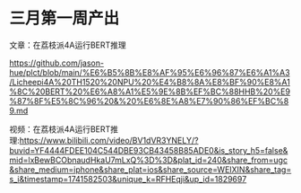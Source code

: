 # 三月第一周产出



文章：在荔枝派4A运行BERT推理

https://github.com/jason-hue/plct/blob/main/%E6%B5%8B%E8%AF%95%E6%96%87%E6%A1%A3/Licheepi4A%20TH1520%20NPU%20%E4%B8%8A%E8%BF%90%E8%A1%8C%20BERT%20%E6%A8%A1%E5%9E%8B%EF%BC%88HHB%20%E9%87%8F%E5%8C%96%20&%20%E6%8E%A8%E7%90%86%EF%BC%89.md



视频：在荔枝派4A运行BERT推理:https://www.bilibili.com/video/BV1dVR3YNELY/?buvid=YF4444FDEE104C544DBE93CB43458B85ADE0&is_story_h5=false&mid=lxBewBCObnaudHkaU7mLxQ%3D%3D&plat_id=240&share_from=ugc&share_medium=iphone&share_plat=ios&share_source=WEIXIN&share_tag=s_i&timestamp=1741582503&unique_k=RFHEqji&up_id=1829697